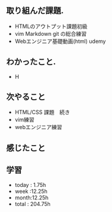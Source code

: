 ## 取り組んだ課題. 
+ HTMLのアウトプット課題初級　
+ vim Markdown git の総合練習
+ Webエンジニア基礎動画(html) udemy
## わかったこと.
+ H
 ## 次やること 　
+  HTML/CSS 課題　続き
+ vim練習
+ webエンジニア練習
## 感じたこと
## 学習
+ today : 1.75h 
+ week :12.25h
+ month:12.25h
+ total : 204.75h